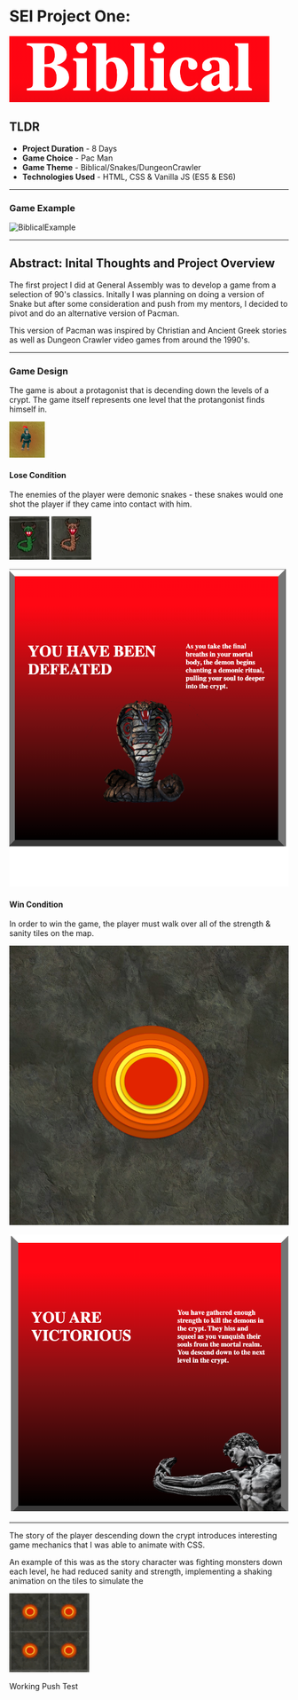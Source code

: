# SEI Project One:
![BiblicalExample](/assets/README-content/BiblicalTitle.png)

## TLDR
- **Project Duration** - 8 Days
- **Game Choice** - Pac Man
- **Game Theme** - Biblical/Snakes/DungeonCrawler
- **Technologies Used** - HTML, CSS & Vanilla JS (ES5 & ES6)

____

### Game Example

![BiblicalExample](/assets/README-content/BiblicalExample.gif)

____

## Abstract: Inital Thoughts and Project Overview

The first project I did at General Assembly was to develop a game from a selection of 90's classics. Initally I was planning on doing a version of Snake but after some consideration and push from my mentors, I decided to pivot and do an alternative version of Pacman. 

This version of Pacman was inspired by Christian and Ancient Greek stories as well as Dungeon Crawler video games from around the 1990's.

____

### Game Design

The game is about a protagonist that is decending down the levels of a crypt. The game itself represents one level that the protangonist finds himself in. 

  ![Player](/assets/README-content/Player.png)

#### Lose Condition

The enemies of the player were demonic snakes - these snakes would one shot the player if they came into contact with him.

  ![GreenSnake](/assets/README-content/greenSnake.gif) ![BrownSnake](/assets/README-content/brownSnake.gif)

![Defeat](/assets/README-content/Defeat.png)

#### Win Condition

In order to win the game, the player must walk over all of the strength & sanity tiles on the map. 

![StrTile](/assets/sprites/brownstonestr.jpg)

![Victory](/assets/README-content/Victory.png)
____


The story of the player descending down the crypt introduces interesting game mechanics that I was able to animate with CSS. 

An example of this was as the story character was fighting monsters down each level, he had reduced sanity and strength, implementing a shaking animation on the tiles to simulate the 

  ![TileVib](/assets/README-content/Tile_Vibration.gif)


Working Push Test